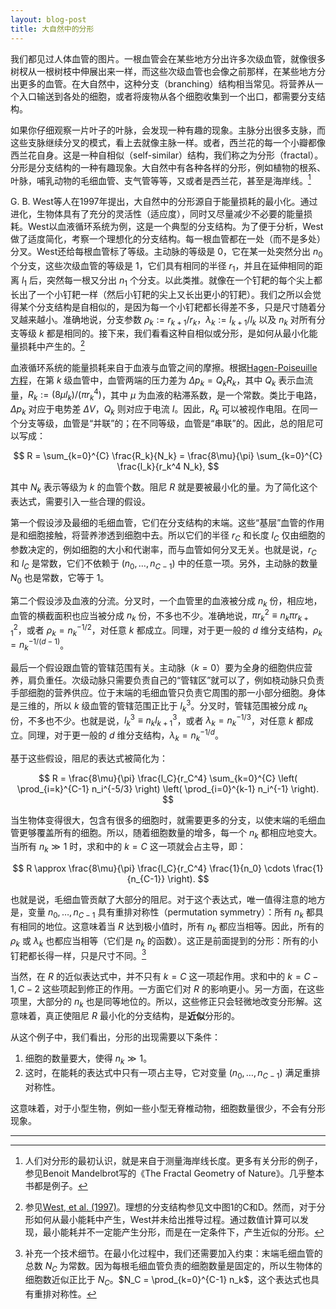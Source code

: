 ```yaml
---
layout: blog-post
title: 大自然中的分形
---
```


我们都见过人体血管的图片。一根血管会在某些地方分出许多次级血管，就像很多树杈从一根树枝中伸展出来一样，而这些次级血管也会像之前那样，在某些地方分出更多的血管。在大自然中，这种分支（branching）结构相当常见。将营养从一个入口输送到各处的细胞，或者将废物从各个细胞收集到一个出口，都需要分支结构。

如果你仔细观察一片叶子的叶脉，会发现一种有趣的现象。主脉分出很多支脉，而这些支脉继续分叉的模式，看上去就像主脉一样。或者，西兰花的每一个小瓣都像西兰花自身。这是一种自相似（self-similar）结构，我们称之为分形（fractal）。分形是分支结构的一种有趣现象。大自然中有各种各样的分形，例如植物的根系、叶脉，哺乳动物的毛细血管、支气管等等，又或者是西兰花，甚至是海岸线。[^fractal]

  [^fractal]: 人们对分形的最初认识，就是来自于测量海岸线长度。更多有关分形的例子，参见Benoit Mandelbrot写的《The Fractal Geometry of Nature》。几乎整本书都是例子。

G. B. West等人在1997年提出，大自然中的分形源自于能量损耗的最小化。通过进化，生物体具有了充分的灵活性（适应度），同时又尽量减少不必要的能量损耗。West以血液循环系统为例，这是一个典型的分支结构。为了便于分析，West做了适度简化，考察一个理想化的分支结构。每一根血管都在一处（而不是多处）分叉。West还给每根血管标了等级。主动脉的等级是 $0$，它在某一处突然分出 $n_0$ 个分支，这些次级血管的等级是 $1$，它们具有相同的半径 $r_1$，并且在延伸相同的距离 $l_1$ 后，突然每一根又分出 $n_1$ 个分支。以此类推。就像在一个钉耙的每个尖上都长出了一个小钉耙一样（然后小钉耙的尖上又长出更小的钉耙）。我们之所以会觉得某个分支结构是自相似的，是因为每一个小钉耙都长得差不多，只是尺寸随着分叉越来越小。准确地说，分支参数 $\rho_k := r_{k+1} / r_k$，$\lambda_k := l_{k+1} / l_k$ 以及 $n_k$ 对所有分支等级 $k$ 都是相同的。接下来，我们看看这种自相似或分形，是如何从最小化能量损耗中产生的。[^west]

  [^west]: 参见[West, et al. (1997)](https://www.science.org/doi/10.1126/science.276.5309.122)。理想的分支结构参见文中图1的C和D。然而，对于分形如何从最小能耗中产生，West并未给出推导过程。通过数值计算可以发现，最小能耗并不一定能产生分形，而是在一定条件下，产生近似的分形。

血液循环系统的能量损耗来自于血液与血管之间的摩擦。根据[Hagen-Poiseuille方程](https://en.wikipedia.org/wiki/Hagen%E2%80%93Poiseuille_equation#Equation)，在第 $k$ 级血管中，血管两端的压力差为 $\Delta p_k = Q_k R_k$，其中 $Q_k$ 表示血流量，$R_k := (8 \mu l_k)/(\pi r_k^4)$，其中 $\mu$ 为血液的粘滞系数，是一个常数。类比于电路，$\Delta p_k$ 对应于电势差 $\Delta V$，$Q_k$ 则对应于电流 $I$。因此，$R_k$ 可以被视作电阻。在同一个分支等级，血管是“并联”的；在不同等级，血管是“串联”的。因此，总的阻尼可以写成：

$$ R = \sum_{k=0}^{C} \frac{R_k}{N_k} = \frac{8\mu}{\pi} \sum_{k=0}^{C} \frac{l_k}{r_k^4 N_k}, $$

其中 $N_k$ 表示等级为 $k$ 的血管个数。阻尼 $R$ 就是要被最小化的量。为了简化这个表达式，需要引入一些合理的假设。

第一个假设涉及最细的毛细血管，它们在分支结构的末端。这些“基层”血管的作用是和细胞接触，将营养渗透到细胞中去。所以它们的半径 $r_C$ 和长度 $l_C$ 仅由细胞的参数决定的，例如细胞的大小和代谢率，而与血管如何分叉无关。也就是说，$r_C$ 和 $l_C$ 是常数，它们不依赖于 $(n_0, \ldots, n_{C-1})$ 中的任意一项。另外，主动脉的数量 $N_0$ 也是常数，它等于 $1$。

第二个假设涉及血液的分流。分叉时，一个血管里的血液被分成 $n_k$ 份，相应地，血管的横截面积也应当被分成 $n_k$ 份，不多也不少。准确地说，$\pi r_k^2 \equiv n_{k} \pi r_{k+1}^2$，或者 $\rho_k = n_k^{-1/2}$，对任意 $k$ 都成立。同理，对于更一般的 $d$ 维分支结构，$\rho_k = n_k^{-1/(d-1)}$。

最后一个假设跟血管的管辖范围有关。主动脉（$k=0$）要为全身的细胞供应营养，肩负重任。次级动脉只需要负责自己的“管辖区”就可以了，例如桡动脉只负责手部细胞的营养供应。位于末端的毛细血管只负责它周围的那一小部分细胞。身体是三维的，所以 $k$ 级血管的管辖范围正比于 $l_k^3$。分叉时，管辖范围被分成 $n_k$ 份，不多也不少。也就是说，$l_k^3 \equiv n_k l_{k+1}^3$，或者 $\lambda_k = n_k^{-1/3}$，对任意 $k$ 都成立。同理，对于更一般的 $d$ 维分支结构，$\lambda_k = n_k^{-1/d}$。

基于这些假设，阻尼的表达式被简化为：

$$ R = \frac{8\mu}{\pi} \frac{l_C}{r_C^4} \sum_{k=0}^{C} \left( \prod_{i=k}^{C-1} n_i^{-5/3} \right) \left( \prod_{i=0}^{k-1} n_i^{-1} \right). $$

当生物体变得很大，包含有很多的细胞时，就需要更多的分支，以使末端的毛细血管更够覆盖所有的细胞。所以，随着细胞数量的增多，每一个 $n_k$ 都相应地变大。当所有 $n_k \gg 1$ 时，求和中的 $k=C$ 这一项就会占主导，即：

$$ R \approx \frac{8\mu}{\pi} \frac{l_C}{r_C^4} \frac{1}{n_0} \cdots \frac{1}{n_{C-1}} \right). $$

也就是说，毛细血管贡献了大部分的阻尼。对于这个表达式，唯一值得注意的地方是，变量 $n_0, \ldots, n_{C-1}$ 具有重排对称性（permutation symmetry）：所有 $n_k$ 都具有相同的地位。这意味着当 $R$ 达到极小值时，所有 $n_k$ 都应当相等。因此，所有的 $\rho_k$ 或 $\lambda_k$ 也都应当相等（它们是 $n_k$ 的函数）。这正是前面提到的分形：所有的小钉耙都长得一样，只是尺寸不同。[^constraint]

  [^constraint]: 补充一个技术细节。在最小化过程中，我们还需要加入约束：末端毛细血管的总数 $N_C$ 为常数。因为每根毛细血管负责的细胞数量是固定的，所以生物体的细胞数近似正比于 $N_C$。$N_C = \prod_{k=0}^{C-1} n_k$，这个表达式也具有重排对称性。

当然，在 $R$ 的近似表达式中，并不只有 $k=C$ 这一项起作用。求和中的 $k=C-1, C-2$ 这些项起到修正的作用。一方面它们对 $R$ 的影响更小。另一方面，在这些项里，大部分的 $n_k$ 也是同等地位的。所以，这些修正只会轻微地改变分形解。这意味着，真正使阻尼 $R$ 最小化的分支结构，是**近似**分形的。

从这个例子中，我们看出，分形的出现需要以下条件：

1. 细胞的数量要大，使得 $n_k \gg 1$。
2. 这时，在能耗的表达式中只有一项占主导，它对变量 $(n_0, \ldots, n_{C-1})$ 满足重排对称性。

这意味着，对于小型生物，例如一些小型无脊椎动物，细胞数量很少，不会有分形现象。

---
